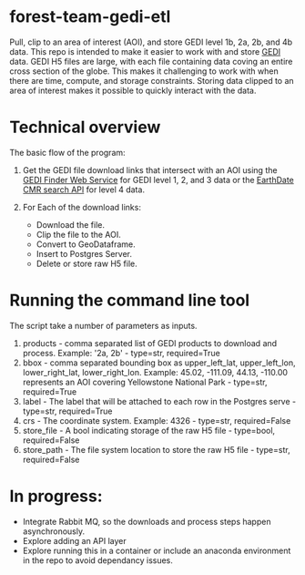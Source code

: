 # forest-team-gedi-etl
Pull, clip to an area of interest (AOI), and store GEDI level 1b, 2a, 2b, and 4b data.
This repo is intended to make it easier to work with and store [GEDI](https://lpdaac.usgs.gov/data/get-started-data/collection-overview/missions/gedi-overview/) data. GEDI H5 files are large, with each file containing data coving an entire cross section of the globe. This makes it challenging to work with when there are time, compute, and storage constraints. Storing data clipped to an area of interest makes it possible to quickly interact with the data.

# Technical overview
The basic flow of the program:
1. Get the GEDI file download links that intersect with an AOI using the [GEDI Finder Web Service](https://lpdaacsvc.cr.usgs.gov/services/gedifinder) for GEDI level 1, 2, and 3 data or the [EarthDate CMR search API](https://cmr.earthdata.nasa.gov/search/) for level 4 data.

2. For Each of the download links:
    - Download the file.
    - Clip the file to the AOI.
    - Convert to GeoDataframe.
    - Insert to Postgres Server.
    - Delete or store raw H5 file. 

# Running the command line tool
The script take a number of parameters as inputs. 
1. products - comma separated list of GEDI products to download and process. Example: '2a, 2b' - type=str, required=True
2. bbox - comma separated bounding box as upper_left_lat, upper_left_lon, lower_right_lat, lower_right_lon. 
Example: 45.02, -111.09, 44.13, -110.00 represents an AOI covering Yellowstone National Park - type=str, required=True
3. label - The label that will be attached to each row in the Postgres serve - type=str, required=True
4. crs - The coordinate system. Example: 4326 - type=str, required=False
5. store_file - A bool indicating storage of the raw H5 file - type=bool, required=False
6. store_path - The file system location to store the raw H5 file - type=str, required=False

# In progress:
- Integrate Rabbit MQ, so the downloads and process steps happen asynchronously.
- Explore adding an API layer 
- Explore running this in a container or include an anaconda environment in the repo to avoid dependancy issues.

